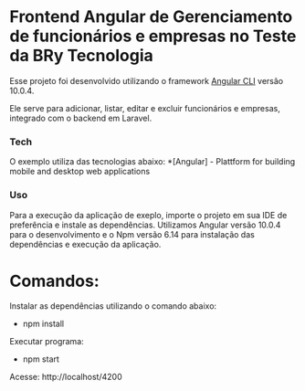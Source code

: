 # Frontend Angular de Gerenciamento de funcionários e empresas no Teste da BRy Tecnologia

Esse projeto foi desenvolvido utilizando o framework [Angular CLI](https://github.com/angular/angular-cli) versão 10.0.4. 

Ele serve para adicionar, listar, editar e excluir funcionários e empresas, integrado com o backend em Laravel.

### Tech

O exemplo utiliza das tecnologias abaixo:
*[Angular] - Plattform for building mobile and desktop web applications


### Uso 

Para a execução da aplicação de exeplo, importe o projeto em sua IDE de preferência e instale as dependências. Utilizamos Angular versão 10.0.4 para o desenvolvimento e o Npm versão 6.14 para instalação das dependências e execução da aplicação.

# Comandos:

Instalar as dependências utilizando o comando abaixo:

- npm install

Executar programa:

- npm start

Acesse: http://localhost/4200



